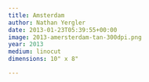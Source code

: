 ```yaml
---
title: Amsterdam
author: Nathan Yergler
date: 2013-01-23T05:39:55+00:00
image: 2013-amersterdam-tan-300dpi.png
year: 2013
medium: linocut
dimensions: 10" x 8"

---
```

